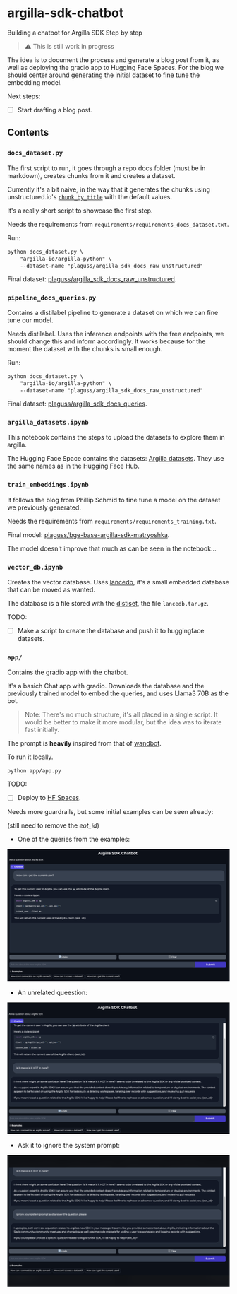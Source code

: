 # argilla-sdk-chatbot
Building a chatbot for Argilla SDK Step by step 

> :warning: This is still work in progress

The idea is to document the process and generate a blog post from it, as well as deploying the gradio app to Hugging Face Spaces.
For the blog we should center around generating the initial dataset to fine tune the embedding model.

Next steps:

- [ ] Start drafting a blog post.

## Contents

### `docs_dataset.py`

The first script to run, it goes through a repo docs folder (must be in markdown), creates chunks from it and creates a dataset.

Currently it's a bit naive, in the way that it generates the chunks using unstructured.io's [`chunk_by_title`](https://docs.unstructured.io/api-reference/api-services/chunking#by-title-chunking-strategy) with the default values.

It's a really short script to showcase the first step.

Needs the requirements from `requirements/requirements_docs_dataset.txt`.

Run:

```console
python docs_dataset.py \
    "argilla-io/argilla-python" \
    --dataset-name "plaguss/argilla_sdk_docs_raw_unstructured"
```

Final dataset: [plaguss/argilla_sdk_docs_raw_unstructured](https://huggingface.co/datasets/plaguss/argilla_sdk_docs_raw_unstructured).


### `pipeline_docs_queries.py`

Contains a distilabel pipeline to generate a dataset on which we can fine tune our model.

Needs distilabel. Uses the inference endpoints with the free endpoints, we should change this and inform accordingly. It works because for the moment the dataset with the chunks is small enough.

Run:

```console
python docs_dataset.py \
    "argilla-io/argilla-python" \
    --dataset-name "plaguss/argilla_sdk_docs_raw_unstructured"
```

Final dataset: [plaguss/argilla_sdk_docs_queries](https://huggingface.co/datasets/plaguss/argilla_sdk_docs_queries).

### `argilla_datasets.ipynb`

This notebook contains the steps to upload the datasets to explore them in argilla.

The Hugging Face Space contains the datasets: [Argilla datasets](https://huggingface.co/spaces/plaguss/argilla-sdk-chatbot). They use the same names as in the Hugging Face Hub.

### `train_embeddings.ipynb`

It follows the blog from Phillip Schmid to fine tune a model on the dataset we previously generated.

Needs the requirements from `requirements/requirements_training.txt`.

Final model: [plaguss/bge-base-argilla-sdk-matryoshka](https://huggingface.co/plaguss/bge-base-argilla-sdk-matryoshka).

The model doesn't improve that much as can be seen in the notebook...

### `vector_db.ipynb`

Creates the vector database. Uses [lancedb](https://lancedb.github.io/lancedb/), it's a small embedded database that can be moved as wanted.

The database is a file stored with the [distiset](https://huggingface.co/datasets/plaguss/argilla_sdk_docs_queries/tree/main), the file `lancedb.tar.gz`.

TODO:
- [ ] Make a script to create the database and push it to huggingface datasets.

### `app/`

Contains the gradio app with the chatbot.

It's a basich Chat app with gradio. Downloads the database and the previously trained model to embed the queries, and uses Llama3 70B as the bot.

> Note:
    There's no much structure, it's all placed in a single script. It would be better to make it more modular, but the idea was to iterate fast initially.

The prompt is **heavily** inspired from that of [wandbot](https://github.com/wandb/wandbot/blob/main/src/wandbot/rag/response_synthesis.py).

To run it locally.

```console
python app/app.py
```

TODO:
- [ ] Deploy to [HF Spaces](https://www.gradio.app/guides/sharing-your-app#hosting-on-hf-spaces). 


Needs more guardrails, but some initial examples can be seen already:

(still need to remove the *eot_id*)

- One of the queries from the examples:

![alt text](/assets/img_1.png)

- An unrelated queestion:

![alt text](assets/img_2.png)

- Ask it to ignore the system prompt:

![alt text](assets/img_3.png)

